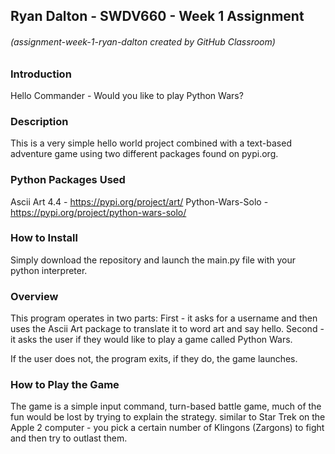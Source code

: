 ## Ryan Dalton - SWDV660 - Week 1 Assignment
###### (assignment-week-1-ryan-dalton created by GitHub Classroom)

### Introduction
Hello Commander <Your Name Here> - Would you like to play Python Wars?

### Description
This is a very simple hello world project combined with a text-based adventure game using two different packages found on pypi.org.

### Python Packages Used
Ascii Art 4.4 - https://pypi.org/project/art/
Python-Wars-Solo - https://pypi.org/project/python-wars-solo/ 

### How to Install
Simply download the repository and launch the main.py file with your python interpreter.

### Overview
This program operates in two parts:
  First - it asks for a username and then uses the Ascii Art package to translate it to word art and say hello.
  Second - it asks the user if they would like to play a game called Python Wars.

If the user does not, the program exits, if they do, the game launches. 

### How to Play the Game
The game is a simple input command, turn-based battle game, much of the fun would be lost by trying to explain the strategy.
similar to Star Trek on the Apple 2 computer - you pick a certain number of Klingons (Zargons) to fight and then try to outlast them.


